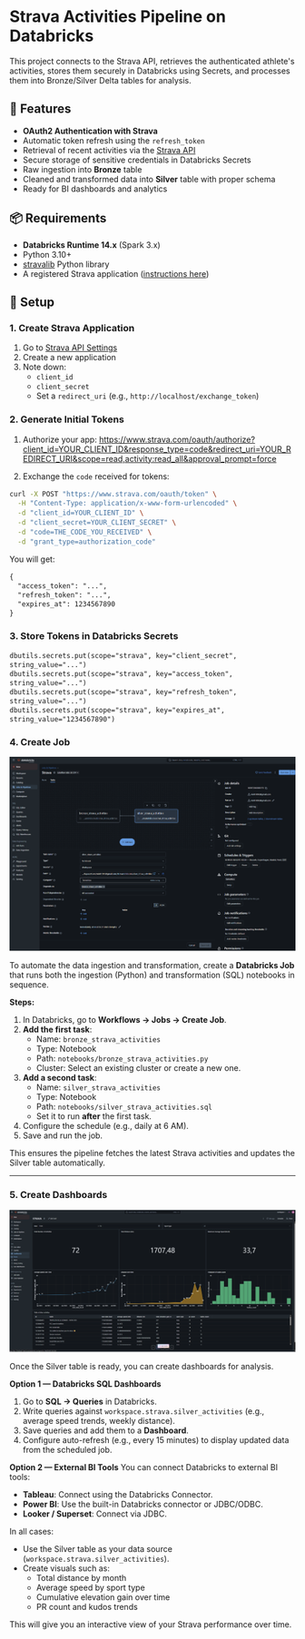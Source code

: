 # Strava Activities Pipeline on Databricks

This project connects to the Strava API, retrieves the authenticated athlete's activities, stores them securely in Databricks using Secrets, and processes them into Bronze/Silver Delta tables for analysis.

## 🚀 Features
- **OAuth2 Authentication with Strava**
- Automatic token refresh using the `refresh_token`
- Retrieval of recent activities via the [Strava API](https://developers.strava.com/docs/reference/)
- Secure storage of sensitive credentials in Databricks Secrets
- Raw ingestion into **Bronze** table
- Cleaned and transformed data into **Silver** table with proper schema
- Ready for BI dashboards and analytics


## 📦 Requirements
- **Databricks Runtime 14.x** (Spark 3.x)
- Python 3.10+
- [stravalib](https://github.com/hozn/stravalib) Python library
- A registered Strava application ([instructions here](https://www.strava.com/settings/api))

## 🔑 Setup

### 1. Create Strava Application
1. Go to [Strava API Settings](https://www.strava.com/settings/api)
2. Create a new application
3. Note down:
   - `client_id`
   - `client_secret`
   - Set a `redirect_uri` (e.g., `http://localhost/exchange_token`)

### 2. Generate Initial Tokens
1. Authorize your app: https://www.strava.com/oauth/authorize?client_id=YOUR_CLIENT_ID&response_type=code&redirect_uri=YOUR_REDIRECT_URI&scope=read,activity:read_all&approval_prompt=force

2. Exchange the `code` received for tokens:
```bash
curl -X POST "https://www.strava.com/oauth/token" \
  -H "Content-Type: application/x-www-form-urlencoded" \
  -d "client_id=YOUR_CLIENT_ID" \
  -d "client_secret=YOUR_CLIENT_SECRET" \
  -d "code=THE_CODE_YOU_RECEIVED" \
  -d "grant_type=authorization_code"
```
You will get:
```
{
  "access_token": "...",
  "refresh_token": "...",
  "expires_at": 1234567890
}
```

### 3. Store Tokens in Databricks Secrets
```
dbutils.secrets.put(scope="strava", key="client_secret", string_value="...")
dbutils.secrets.put(scope="strava", key="access_token", string_value="...")
dbutils.secrets.put(scope="strava", key="refresh_token", string_value="...")
dbutils.secrets.put(scope="strava", key="expires_at", string_value="1234567890")
```

### 4. Create Job

![](src/databricks_job.png)

To automate the data ingestion and transformation, create a **Databricks Job** that runs both the ingestion (Python) and transformation (SQL) notebooks in sequence.

**Steps:**
1. In Databricks, go to **Workflows → Jobs → Create Job**.
2. **Add the first task**:
   - Name: `bronze_strava_activities`
   - Type: Notebook
   - Path: `notebooks/bronze_strava_activities.py`
   - Cluster: Select an existing cluster or create a new one.
3. **Add a second task**:
   - Name: `silver_strava_activities`
   - Type: Notebook
   - Path: `notebooks/silver_strava_activities.sql`
   - Set it to run **after** the first task.
4. Configure the schedule (e.g., daily at 6 AM).
5. Save and run the job.

This ensures the pipeline fetches the latest Strava activities and updates the Silver table automatically.

---

### 5. Create Dashboards

![](src/databricks_dashboard.png)

Once the Silver table is ready, you can create dashboards for analysis.

**Option 1 — Databricks SQL Dashboards**
1. Go to **SQL → Queries** in Databricks.
2. Write queries against `workspace.strava.silver_activities` (e.g., average speed trends, weekly distance).
3. Save queries and add them to a **Dashboard**.
4. Configure auto-refresh (e.g., every 15 minutes) to display updated data from the scheduled job.

**Option 2 — External BI Tools**
You can connect Databricks to external BI tools:
- **Tableau**: Connect using the Databricks Connector.
- **Power BI**: Use the built-in Databricks connector or JDBC/ODBC.
- **Looker / Superset**: Connect via JDBC.
  
In all cases:
- Use the Silver table as your data source (`workspace.strava.silver_activities`).
- Create visuals such as:
  - Total distance by month
  - Average speed by sport type
  - Cumulative elevation gain over time
  - PR count and kudos trends

This will give you an interactive view of your Strava performance over time.